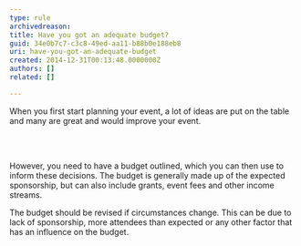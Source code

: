 ```yaml
---
type: rule
archivedreason: 
title: Have you got an adequate budget?
guid: 34e0b7c7-c3c8-49ed-aa11-b88b0e188eb8
uri: have-you-got-an-adequate-budget
created: 2014-12-31T00:13:48.0000000Z
authors: []
related: []

---
```



<p class="ssw15-rteElement-P">When you first start planning your event, a lot of ideas are put on the table and many are great and would improve your event.&#160;​</p>
<br><excerpt class='endintro'></excerpt><br>
<p>However, you need to have a budget outlined, which you can then use to inform these decisions. The budget is generally made up of the expected sponsorship, but can also include grants, event fees and other income streams. ​</p><p>The budget should be revised if circumstances change. This can be due to lack of sponsorship, more attendees than expected or any other factor that has an influence on the budget.&#160;</p>


